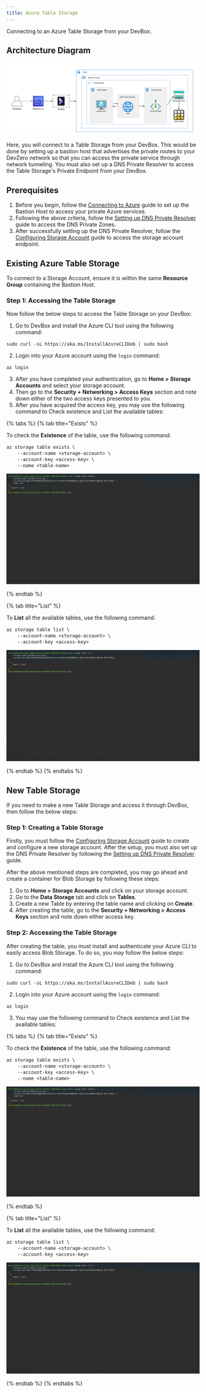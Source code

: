 ```yaml
---
title: Azure Table Storage
---
```


Connecting to an Azure Table Storage from your DevBox.

## Architecture Diagram

![Azure Table Storage Architecture](../../../.gitbook/assets/azure-table-architecture.png)

Here, you will connect to a Table Storage from your DevBox. This would be done by setting up a bastion host that advertises the private routes to your DevZero network so that you can access the private service through network tunneling. You must also set up a DNS Private Resolver to access the Table Storage's Private Endpoint from your DevBox.

## Prerequisites

1. Before you begin, follow the [Connecting to Azure](../../existing-network/connecting-to-azure.md) guide to set up the Bastion Host to access your private Azure services.
2. Following the above criteria, follow the [Setting up DNS Private Resolver](./setting-up-dns-private-resolver.md) guide to access the DNS Private Zones.
3. After successfully setting up the DNS Private Resolver, follow the [Configuring Storage Account](./configuring-storage-account.md) guide to access the storage account endpoint.

## Existing Azure Table Storage

To connect to a Storage Account, ensure it is within the same **Resource Group** containing the Bastion Host.

### Step 1: Accessing the Table Storage

Now follow the below steps to access the Table Storage on your DevBox:

1. Go to DevBox and install the Azure CLI tool using the following command:

```
sudo curl -sL https://aka.ms/InstallAzureCLIDeb | sudo bash
```

2. Login into your Azure account using the `login` command:

```
az login
```

3. After you have completed your authentication, go to **Home > Storage Accounts** and select your storage account.
4. Then go to the **Security + Networking > Access Keys** section and note down either of the two access keys presented to you.
5. After you have acquired the access key, you may use the following command to Check existence and List the available tables:

{% tabs %}
{% tab title="Exists" %}

To check the **Existence** of the table, use the following command:

```
az storage table exists \
    --account-name <storage-account> \
    --account-key <access-key> \
    --name <table-name>
```

![Azure Table Storage Exists](../../../.gitbook/assets/azure-table-exists.png)

{% endtab %}

{% tab title="List" %}

To **List** all the available tables, use the following command:

```
az storage table list \
    --account-name <storage-account> \
    --account-key <access-key>
```

![Azure Table Storage List](../../../.gitbook/assets/azure-table-list.png)

{% endtab %}
{% endtabs %}

## New Table Storage

If you need to make a new Table Storage and access it through DevBox, then follow the below steps:

### Step 1: Creating a Table Storage

Firstly, you must follow the [Configuring Storage Account](./configuring-storage-account.md) guide to create and configure a new storage account. After the setup, you must also set up the DNS Private Resolver by following the [Setting up DNS Private Resolver](./setting-up-dns-private-resolver.md) guide.

After the above mentioned steps are completed, you may go ahead and create a container for Blob Storage by following these steps:

1. Go to **Home > Storage Accounts** and click on your storage account.
2. Go to the **Data Storage** tab and click on **Tables**.
3. Create a new Table by entering the table name and clicking on **Create**.
4. After creating the table, go to the **Security + Networking > Access Keys** section and note down either access key.

### Step 2: Accessing the Table Storage

After creating the table, you must install and authenticate your Azure CLI to easily access Blob Storage. To do so, you may follow the below steps:

1. Go to DevBox and install the Azure CLI tool using the following command:

```
sudo curl -sL https://aka.ms/InstallAzureCLIDeb | sudo bash
```

2. Login into your Azure account using the `login` command:

```
az login
```

3. You may use the following command to Check existence and List the available tables:

{% tabs %}
{% tab title="Exists" %}

To check the **Existence** of the table, use the following command:

```
az storage table exists \
    --account-name <storage-account> \
    --account-key <access-key> \
    --name <table-name>
```

![Azure Table Storage Exists](../../../.gitbook/assets/azure-table-exists.png)

{% endtab %}

{% tab title="List" %}

To **List** all the available tables, use the following command:

```
az storage table list \
    --account-name <storage-account> \
    --account-key <access-key>
```

![Azure Table Storage List](../../../.gitbook/assets/azure-table-list.png)

{% endtab %}
{% endtabs %}
